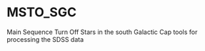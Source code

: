 MSTO_SGC
========

Main Sequence Turn Off Stars in the south Galactic Cap tools for processing the SDSS data
